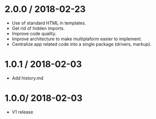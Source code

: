 
2.0.0 / 2018-02-23
==================

  * Use of standard HTML in templates.
  * Get rid of hidden imports.
  * Improve code quality.
  * Improve architecture to make multiplaform easier to implement.
  * Centralize app related code into a single package (drivers, markup).

1.0.1 / 2018-02-03
==================
  
  * Add history.md

1.0.0/ 2018-02-03
==================
  
  * V1 release